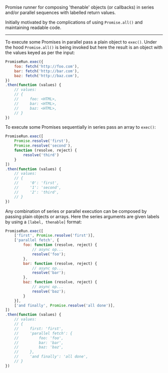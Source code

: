 Promise runner for composing 'thenable' objects (or callbacks) in series and/or parallel sequences with labelled return values.

Initially motivated by the complications of using `Promise.all()` and maintaining readable code.

***********

To execute some Promises in parallel pass a plain object to `exec()`.  Under the hood `Promise.all()` is being invoked but here the result is an object with the values keyed as per the input:

````js
PromiseRun.exec({
    foo: fetch('http://foo.com'),
    bar: fetch('http://bar.com'),
    baz: fetch('http://baz.com'),
})
.then(function (values) {
    // values:
    // {
    //     foo: <HTML>,
    //     bar: <HTML>,
    //     baz: <HTML>,
    // }
})
````

To execute some Promises sequentially in series pass an array to `exec()`:

````js
PromiseRun.exec([
    Promise.resolve('first'),
    Promise.resolve('second'),
    function (resolve, reject) {
        resolve('third')
    }
])
.then(function (values) {
    // values:
    // {
    //     '0': 'first',
    //     '1': 'second',
    //     '2': 'third',
    // }
})
````

Any combination of series or parallel execution can be composed by passing plain objects or arrays. Here the series arguments are given labels by using a `[label, thenable]` format:

````js
PromiseRun.exec([
    ['first', Promise.resolve('first')],
    ['parallel fetch', {
        foo: function (resolve, reject) {
            // async op...
            resolve('foo');
        },
        bar: function (resolve, reject) {
            // async op...
            resolve('bar');
        },
        baz: function (resolve, reject) {
            // async op...
            resolve('baz');
        }
    }],
    ['and finally', Promise.resolve('all done')],
])
.then(function (values) {
    // values:
    // {
    //     first: 'first',
    //     'parallel fetch': {
    //         foo: 'foo',
    //         bar: 'bar',
    //         baz: 'baz',
    //     },
    //     'and finally': 'all done',
    // }
})
````
